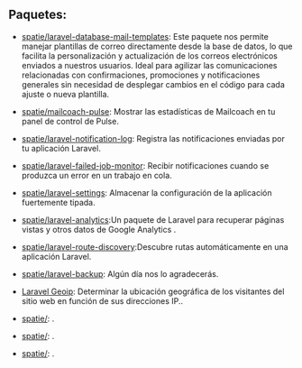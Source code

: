 
## Paquetes:

- [spatie/laravel-database-mail-templates](https://github.com/spatie/laravel-database-mail-templates): Este paquete nos permite manejar plantillas de correo directamente desde la base de datos, lo que facilita la personalización y actualización de los correos electrónicos enviados a nuestros usuarios. Ideal para agilizar las comunicaciones relacionadas con confirmaciones, promociones y notificaciones generales sin necesidad de desplegar cambios en el código para cada ajuste o nueva plantilla.


- [spatie/mailcoach-pulse](https://github.com/spatie/mailcoach-pulse): Mostrar las estadísticas de Mailcoach en tu panel de control de Pulse.





- [spatie/laravel-notification-log](spatie.be/docs/laravel-notification-log): Registra las notificaciones enviadas por tu aplicación Laravel.






- [spatie/laravel-failed-job-monitor](https://github.com/spatie/laravel-failed-job-monitor): Recibir notificaciones cuando se produzca un error en un trabajo en cola.





- [spatie/laravel-settings](https://github.com/spatie/laravel-settings): Almacenar la configuración de la aplicación fuertemente tipada.







- [spatie/laravel-analytics](https://github.com/spatie/laravel-analytics):Un paquete de Laravel para recuperar páginas vistas y otros datos de Google Analytics .


- [spatie/laravel-route-discovery](https://spatie.be/docs/laravel-route-discovery/v1/introduction):Descubre rutas automáticamente en una aplicación Laravel.


- [spatie/laravel-backup](https://spatie.be/docs/laravel-backup/v8/introduction): Algún día nos lo agradecerás.


- [Laravel Geoip](https://lyften.com/projects/laravel-geoip/): Determinar la ubicación geográfica de los visitantes del sitio web en función de sus direcciones IP..


- [spatie/](): .
- [spatie/](): .
- [spatie/](): .




